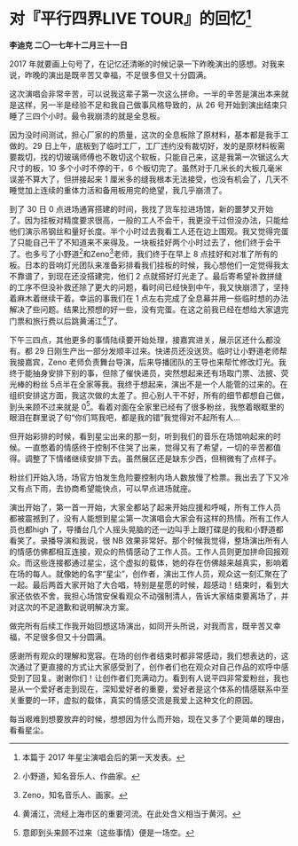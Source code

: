 # 对『平行四界LIVE TOUR』的回忆[^1]
**李迪克	二〇一七年十二月三十一日**

2017 年就要画上句号了，在记忆还清晰的时候记录一下昨晚演出的感想。对我来说，昨晚的演出是既辛苦又幸福，不足很多但又十分圆满。

这次演唱会非常辛苦，可以说我这辈子第一次这么拼命。一半的辛苦是演出本来就是这样，另一半是经验不足和我自己做事风格导致的，从 26 号开始到演出结束只睡了三四个小时。最令我崩溃的就是全息板。

因为没时间测试，担心厂家的的质量，这次的全息板除了原材料，基本都是我手工做的。29 日上午，底板到了临时工厂，工厂违约没有裁切好，发的是原材料板需要裁切，找的切玻璃师傅也不敢切这个软板，只能自己来，这是我第一次锯这么大尺寸的板，10 多个小时不停的干，6 个板切完了。虽然对于几米长的大板几毫米误差不算大了，但拼接起来 1 厘米多的缝我根本无法接受，也没有机会了，几天不睡觉加上连续的重体力活和备用板用完的绝望，我几乎崩溃了。

到了 30 日 0 点进场通宵搭建的时间，我找了货车拉进场馆，新的噩梦又开始了。因为挂板对精度要求很高，一般的工人不会干，我更没干过但没办法，只能给他们演示吊钢丝和量好长度。半个小时过去我看工人还在边上围观。我又觉得完蛋了只能自己干了不知道来不来得及。一块板挂好两个小时过去了，他们终于会干了。也多亏了小野道[^2]和Zeno[^3]老师，我们终于在早上 8 点挂好和对准了所有的板。日本的音响灯光团队来准备彩排看我们挂板的时候，我心想他们一定觉得我太不靠谱了，到现在还没搭建完，他们 2 点就搭好灯光走了。最后寄希望补救拼缝的工序不但没补救还除了更大的问题，看时间已经快到中午，我又快崩溃了，坚持着麻木着继续干着。幸运的事我们在 1 点左右完成了全息幕并用一些临时想的办法解决了些问题。结果比预想的好一些，没有完蛋。在这之前我已经在想给大家退完门票和旅行费以后跳黄浦江[^4]了。

下午三四点，其他更多的事情陆续要开始处理，接嘉宾进关，展示区还什么都没有。都 29 日刚生产出一部分发顺丰过来。快递员还没送货。临时让小野道老师帮我接嘉宾，Zeno 老师负责舞台导演，后来导播团队的王导也来帮忙修改灯光。我终于能抽身安排下别的事，但除了催快递员，突然想起来还有场取门票、法披、荧光棒的粉丝 5点半在全家等我。我终于想起来，演出不是一个人能管的过来的。在组织安排这方面，我这次做的太差了。担心别人干不好，所有的细节都想自己做，到头来顾不过来就是 0[^5]。看着对面在全家里已经有了很多粉丝，我憋着眼眶里的眼泪在群里说了句“你们骂我吧，都是我的错”我觉得对不起所有人…

但开始彩排的时候，看到星尘出来的那一刻，听到我们的音乐在场馆响起来的时候。一直憋着的情感终于控制不住哭了出来，觉得又有了希望，一切的辛苦都值得。调整了下情绪继续安排下去。虽然展区还是缺东少西，但稍微有了点样子。

粉丝们开始入场，场官方怕发生危险要控制内场人数放慢了检票。我出去了下又冷又有点下雨，去协商希望能快点，可以早点进场就座。

演出开始了，第一首一开始，大家全都站了起来开始应援和呼喊，所有工作人员 都被震撼到了，没有人能想到星尘第一次演唱会大家会有这样的热情。所有工作人员也都high 了，导播台几个人摇头晃脑的还一边叫手上跟打碟是的我和小野道都看笑了。录播导演和我说，很 NB 效果非常好。那个时候我觉得，整场演出所有人的情感仿佛都相互连接，观众的热情感动了工作人员。工作人员则更加拼命回报观众。而这些连接都通过星尘，这个虚拟的载体，她的存在仿佛越来越真实，影响着在场的每人。就像她的名字“星尘”，创作者，演出工作人员，观众这一刻汇聚在了一起。最后两首大家开始了大合唱，特别是星愿的时候，超感动！结束时，看到大家还依依不舍，我担心场馆安保看观众不动强制清人，告诉大家结束要离场了，并对这次的不足道歉和说明解决方案。

做完所有后续工作我开始回想这场演出，如同开头所说，对我而言，既辛苦又幸福，不足很多但又十分圆满。

感谢所有观众的理解和宽容。在场的创作者结束时都非常感动，我们想表达的，这次通过了更直接的方式让大家感受到了，创作者们也在观众对自己作品的欢呼中感受到了回复。谢谢你们！让创作者们充满动力。看到有人说平四非常爱粉丝，我也是从一个爱好者走到现在，深知爱好者的重要，爱好者是这个体系的情感联系中至关重要的一环，虚拟的载体，真实的情感交流是我爱上这种文化的原因。

每当艰难到想要放弃的时候，想想因为什么而开始，现在又多了个更简单的理由，看看星尘。

[^1]: 本篇于 2017 年星尘演唱会后的第一天发表。
[^2]: 小野道，知名音乐人、作曲家。
[^3]: Zeno，知名音乐人、画家。
[^4]: 黄浦江，流经上海市区的重要河流。在此处含义相当于黄河。
[^5]: 意即到头来顾不过来（这些事情）便是一场空。
